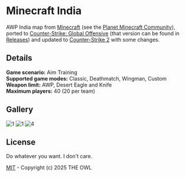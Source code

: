 # Minecraft India
AWP India map from [Minecraft](https://www.minecraft.net) (see the [Planet Minecraft Community](https://www.planetminecraft.com/project/awp-india-csgo/)), ported to [Counter-Strike: Global Offensive](https://en.wikipedia.org/wiki/Counter-Strike:_Global_Offensive) (that version can be found in [Releases](https://github.com/redesaile/cs2-minecraft-india/releases/tag/csgo)) and updated to [Counter-Strike 2](https://store.steampowered.com/app/730) with some changes.

## Details
**Game scenario:** Aim Training
<br> **Supported game modes:** Classic, Deathmatch, Wingman, Custom
<br> **Weapon limit:** AWP, Desert Eagle and Knife
<br> **Maximum players:** 40 (20 per team)

## Gallery
![1](https://github.com/user-attachments/assets/27d49207-71b2-42b9-876a-23521022de45)
![1](https://github.com/user-attachments/assets/552d2269-effb-4da8-8045-c5317021c00c)
![4](https://github.com/user-attachments/assets/e482e020-ea24-4fab-9961-8f78d2fd2e51)

## License
Do whatever you want. I don't care.

[MIT](LICENSE) - Copyright (c) 2025 THE OWL
